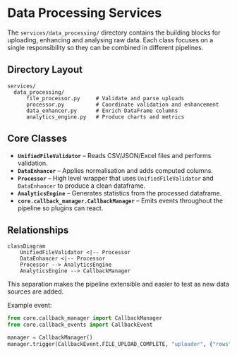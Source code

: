 # Data Processing Services

The `services/data_processing/` directory contains the building blocks for uploading, enhancing and analysing raw data.  Each class focuses on a single responsibility so they can be combined in different pipelines.

## Directory Layout

```
services/
  data_processing/
      file_processor.py     # Validate and parse uploads
      processor.py          # Coordinate validation and enhancement
      data_enhancer.py      # Enrich DataFrame columns
      analytics_engine.py   # Produce charts and metrics
```

## Core Classes

- **`UnifiedFileValidator`** – Reads CSV/JSON/Excel files and performs validation.
- **`DataEnhancer`** – Applies normalisation and adds computed columns.
- **`Processor`** – High level wrapper that uses `UnifiedFileValidator` and `DataEnhancer` to produce a clean dataframe.
- **`AnalyticsEngine`** – Generates statistics from the processed dataframe.
- **``core.callback_manager.CallbackManager``** – Emits events throughout the pipeline so plugins can react.

## Relationships

```mermaid
classDiagram
    UnifiedFileValidator <|-- Processor
    DataEnhancer <|-- Processor
    Processor --> AnalyticsEngine
    AnalyticsEngine --> CallbackManager
```

This separation makes the pipeline extensible and easier to test as new data sources are added.

Example event:
```python
from core.callback_manager import CallbackManager
from core.callback_events import CallbackEvent

manager = CallbackManager()
manager.trigger(CallbackEvent.FILE_UPLOAD_COMPLETE, "uploader", {"rows": len(df)})
```
